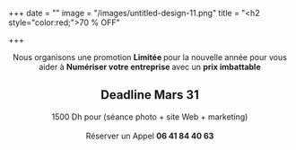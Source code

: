 +++
date = ""
image = "/images/untitled-design-11.png"
title = "<h2 style=\"color:red;\">70 % OFF</h2>"

+++
<p style="text-align:center;">Nous organisons une promotion <b>Limitée </b>pour la nouvelle année pour vous aider à <b>Numériser votre entreprise </b>avec un <b>prix imbattable </b><h2 style="text-align:center;" style="color:red;"> Deadline Mars 31 </h2><p style="text-align:center;"> 1500 Dh pour (séance photo + site Web + marketing)<br><br>Réserver un Appel <b>06 41 84 40 63</p>